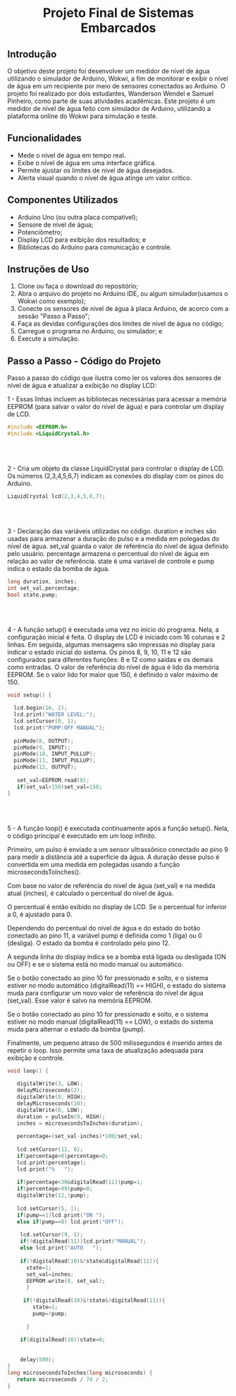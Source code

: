 <h1 align ="center"> Projeto Final de Sistemas Embarcados</h1>

## Introdução
O objetivo deste projeto foi desenvolver um medidor de nível de água utilizando o simulador de Arduino, Wokwi, a fim de monitorar e exibir o nível de água em um recipiente por meio de sensores conectados ao Arduino. O projeto foi realizado por dois estudantes, Wanderson Wendel e Samuel Pinheiro, como parte de suas atividades acadêmicas. Este projeto é um medidor de nível de água feito com simulador de Arduino, utilizando a plataforma online do Wokwi para simulação e teste.

## Funcionalidades

- Mede o nível de água em tempo real.
- Exibe o nível de água em uma interface gráfica.
- Permite ajustar os limites de nível de água desejados.
- Alerta visual quando o nível de água atinge um valor crítico.

## Componentes Utilizados

- Arduino Uno (ou outra placa compatível);
- Sensore de nível de água;
- Potenciômetro;
- Display LCD para exibição dos resultados; e
- Bibliotecas do Arduino para comunicação e controle.

## Instruções de Uso

1. Clone ou faça o download do repositório;
2. Abra o arquivo do projeto no Arduino IDE, ou algum simulador(usamos o Wokwi como exemplo);
3. Conecte os sensores de nível de água à placa Arduino, de acorco com a sessão "Passo a Passo";
4. Faça as devidas configurações dos limites de nível de água no código;
5. Carregue o programa no Arduino, ou simulador; e
6. Execute a simulação.

## Passo a Passo - Código do Projeto

Passo a passo do código que ilustra como ler os valores dos sensores de nível de água e atualizar a exibição no display LCD:

1 - Essas linhas incluem as bibliotecas necessárias para acessar a memória EEPROM (para salvar o valor do nível de água) e para controlar um display de LCD.
````C++
#include <EEPROM.h>
#include <LiquidCrystal.h>
````
<br/>
<br/>

2 - Cria um objeto da classe LiquidCrystal para controlar o display de LCD. Os números (2,3,4,5,6,7) indicam as conexões do display com os pinos do Arduino.
````C++
LiquidCrystal lcd(2,3,4,5,6,7);
````
<br/>
<br/>

3 - Declaração das variáveis utilizadas no código. duration e inches são usadas para armazenar a duração do pulso e a medida em polegadas do nível de água. set_val guarda o valor de referência do nível de água definido pelo usuário. percentage armazena o percentual do nível de água em relação ao valor de referência. state é uma variável de controle e pump indica o estado da bomba de água.
````C++
long duration, inches;
int set_val,percentage;
bool state,pump;
````
<br/>
<br/>

4 - A função setup() é executada uma vez no início do programa. Nela, a configuração inicial é feita. O display de LCD é iniciado com 16 colunas e 2 linhas. Em seguida, algumas mensagens são impressas no display para indicar o estado inicial do sistema. Os pinos 8, 9, 10, 11 e 12 são configurados para diferentes funções: 8 e 12 como saídas e os demais como entradas. O valor de referência do nível de água é lido da memória EEPROM. Se o valor lido for maior que 150, é definido o valor máximo de 150.
````C++
void setup() {
  
  lcd.begin(16, 2);
  lcd.print("WATER LEVEL:");
  lcd.setCursor(0, 1); 
  lcd.print("PUMP:OFF MANUAL");
  
  pinMode(8, OUTPUT);
  pinMode(9, INPUT);
  pinMode(10, INPUT_PULLUP);
  pinMode(11, INPUT_PULLUP);
  pinMode(12, OUTPUT);
  
   set_val=EEPROM.read(0);
   if(set_val>150)set_val=150;
}
````
<br/>
<br/>

5 - A função loop() é executada continuamente após a função setup(). Nela, o código principal é executado em um loop infinito.

Primeiro, um pulso é enviado a um sensor ultrassônico conectado ao pino 9 para medir a distância até a superfície da água. A duração desse pulso é convertida em uma medida em polegadas usando a função microsecondsToInches().

Com base no valor de referência do nível de água (set_val) e na medida atual (inches), é calculado o percentual do nível de água.

O percentual é então exibido no display de LCD. Se o percentual for inferior a 0, é ajustado para 0.

Dependendo do percentual do nível de água e do estado do botão conectado ao pino 11, a variável pump é definida como 1 (liga) ou 0 (desliga). O estado da bomba é controlado pelo pino 12.

A segunda linha do display indica se a bomba está ligada ou desligada (ON ou OFF) e se o sistema está no modo manual ou automático.

Se o botão conectado ao pino 10 for pressionado e solto, e o sistema estiver no modo automático (digitalRead(11) == HIGH), o estado do sistema muda para configurar um novo valor de referência do nível de água (set_val). Esse valor é salvo na memória EEPROM.

Se o botão conectado ao pino 10 for pressionado e solto, e o sistema estiver no modo manual (digitalRead(11) == LOW), o estado do sistema muda para alternar o estado da bomba (pump).

Finalmente, um pequeno atraso de 500 milissegundos é inserido antes de repetir o loop. Isso permite uma taxa de atualização adequada para exibição e controle.
````C++
void loop() {
  
   digitalWrite(3, LOW);
   delayMicroseconds(2);
   digitalWrite(8, HIGH);
   delayMicroseconds(10);
   digitalWrite(8, LOW);
   duration = pulseIn(9, HIGH);
   inches = microsecondsToInches(duration);
   
   percentage=(set_val-inches)*100/set_val;
   
   lcd.setCursor(12, 0); 
   if(percentage<0)percentage=0;
   lcd.print(percentage);
   lcd.print("%   ");
    
   if(percentage<30&digitalRead(11))pump=1;
   if(percentage>99)pump=0;
   digitalWrite(12,!pump);
     
   lcd.setCursor(5, 1);
   if(pump==1)lcd.print("ON ");
   else if(pump==0) lcd.print("OFF");
   
    lcd.setCursor(9, 1);
    if(!digitalRead(11))lcd.print("MANUAL");
    else lcd.print("AUTO   ");
    
    if(!digitalRead(10)&!state&digitalRead(11)){
      state=1;
      set_val=inches;
      EEPROM.write(0, set_val);
      }
      
     if(!digitalRead(10)&!state&!digitalRead(11)){
        state=1;
        pump=!pump;
     
      }
      
    if(digitalRead(10))state=0;
      
    
    delay(500);
}
long microsecondsToInches(long microseconds) {
   return microseconds / 74 / 2;
}
````
